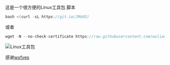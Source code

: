 这是一个很方便的Linux工具包
脚本
```go
bash <(curl -sL https://git.io/JMddS)
```
或者
```go
wget -N --no-check-certificate https://raw.githubusercontent.com/wuliao1223/kjjb/main/kjjb.sh && bash kjjb.sh
```

![Linux工具包](https://user-images.githubusercontent.com/59786070/149510639-60e22262-1491-40a1-a649-9928622de5a8.png)


感谢[wxfyes](https://github.com/wxfyes/bt)



